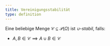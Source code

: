 ```yaml
---
title: Vereinigungsstabilität
type: definition
---
```


Eine beliebige Menge $\mathcal{C} \subseteq \mathcal{P}(\Omega)$ ist *$\cup$-stabil*, falls:
- $A, B \in \mathcal{C} \implies A \cup B \in \mathcal{C}$